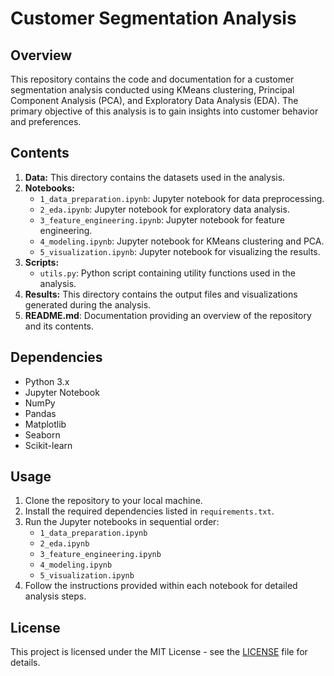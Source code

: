 # Customer Segmentation Analysis

## Overview
This repository contains the code and documentation for a customer segmentation analysis conducted using KMeans clustering, Principal Component Analysis (PCA), and Exploratory Data Analysis (EDA). The primary objective of this analysis is to gain insights into customer behavior and preferences.

## Contents
1. **Data:** This directory contains the datasets used in the analysis.
2. **Notebooks:**
   - `1_data_preparation.ipynb`: Jupyter notebook for data preprocessing.
   - `2_eda.ipynb`: Jupyter notebook for exploratory data analysis.
   - `3_feature_engineering.ipynb`: Jupyter notebook for feature engineering.
   - `4_modeling.ipynb`: Jupyter notebook for KMeans clustering and PCA.
   - `5_visualization.ipynb`: Jupyter notebook for visualizing the results.
3. **Scripts:**
   - `utils.py`: Python script containing utility functions used in the analysis.
4. **Results:** This directory contains the output files and visualizations generated during the analysis.
5. **README.md**: Documentation providing an overview of the repository and its contents.

## Dependencies
- Python 3.x
- Jupyter Notebook
- NumPy
- Pandas
- Matplotlib
- Seaborn
- Scikit-learn

## Usage
1. Clone the repository to your local machine.
2. Install the required dependencies listed in `requirements.txt`.
3. Run the Jupyter notebooks in sequential order:
   - `1_data_preparation.ipynb`
   - `2_eda.ipynb`
   - `3_feature_engineering.ipynb`
   - `4_modeling.ipynb`
   - `5_visualization.ipynb`
4. Follow the instructions provided within each notebook for detailed analysis steps.

## License
This project is licensed under the MIT License - see the [LICENSE](LICENSE) file for details.
